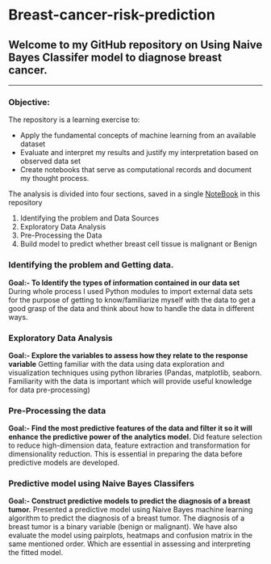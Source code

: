 # Breast-cancer-risk-prediction

## Welcome to my GitHub repository on Using Naive Bayes Classifer model to diagnose breast cancer.

---

### Objective:
The repository is a learning exercise to:
* Apply the fundamental concepts of machine learning from an available dataset
* Evaluate and interpret my results and justify my interpretation based on observed data set
* Create notebooks that serve as computational records and document my thought process. 

The analysis is divided into four sections, saved in a single [NoteBook](https://github.com/balianurag/Machine-Learning/blob/main/Breast_Cancer_Pred_NaiveBias.ipynb) in this repository
1. Identifying the problem  and Data Sources
2. Exploratory Data Analysis
3. Pre-Processing the Data
4. Build model to predict whether breast cell tissue is  malignant or Benign

### Identifying the problem and Getting data.
**Goal:- To Identify the types of information contained in our data set**
During whole process I used Python modules to import external data sets for the purpose of getting to know/familiarize myself with the data to get a good grasp of the data and think about how to handle the data in different ways. 

### Exploratory Data Analysis
**Goal:- Explore the variables to assess how they relate to the response variable** 
Getting familiar with the data using data exploration and visualization techniques using python libraries (Pandas, matplotlib, seaborn. Familiarity with the data is important which will provide useful knowledge for data pre-processing)

### Pre-Processing the data
**Goal:- Find the most predictive features of the data and filter it so it will enhance the predictive power of the analytics model.**
Did feature selection to reduce high-dimension data, feature extraction and transformation for dimensionality reduction. This is essential in preparing the data before predictive models are developed.

### Predictive model using Naive Bayes Classifers
**Goal:- Construct predictive models to predict the diagnosis of a breast tumor.** 
Presented a predictive model using Naive Bayes machine learning algorithm to predict the diagnosis of a breast tumor. The diagnosis of a breast tumor is a binary variable (benign or malignant). We have also evaluate the model using pairplots, heatmaps and confusion matrix in the same mentioned order. Which are essential in assessing and interpreting the fitted model.

